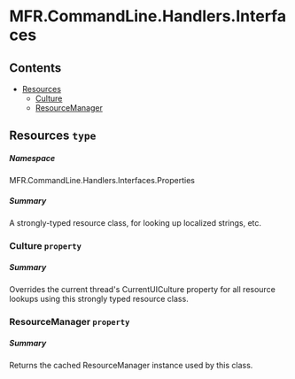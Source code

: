 <a name='assembly'></a>
# MFR.CommandLine.Handlers.Interfaces

## Contents

- [Resources](#T-MFR.CommandLine.Handlers.Interfaces-Properties-Resources 'MFR.CommandLine.Handlers.Interfaces.Properties.Resources')
  - [Culture](#P-MFR.CommandLine.Handlers.Interfaces-Properties-Resources-Culture 'MFR.CommandLine.Handlers.Interfaces.Properties.Resources.Culture')
  - [ResourceManager](#P-MFR.CommandLine.Handlers.Interfaces-Properties-Resources-ResourceManager 'MFR.CommandLine.Handlers.Interfaces.Properties.Resources.ResourceManager')

<a name='T-MFR.CommandLine.Handlers.Interfaces-Properties-Resources'></a>
## Resources `type`

##### Namespace

MFR.CommandLine.Handlers.Interfaces.Properties

##### Summary

A strongly-typed resource class, for looking up localized strings, etc.

<a name='P-MFR.CommandLine.Handlers.Interfaces-Properties-Resources-Culture'></a>
### Culture `property`

##### Summary

Overrides the current thread's CurrentUICulture property for all
  resource lookups using this strongly typed resource class.

<a name='P-MFR.CommandLine.Handlers.Interfaces-Properties-Resources-ResourceManager'></a>
### ResourceManager `property`

##### Summary

Returns the cached ResourceManager instance used by this class.

